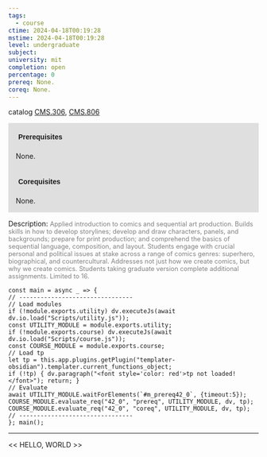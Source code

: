 ```yaml
---
tags:
  - course
ctime: 2024-04-18T00:19:28
mstime: 2024-04-18T00:19:28
level: undergraduate
subject: 
university: mit
completion: open
percentage: 0
prereq: None.
coreq: None.
---
```


catalog [CMS.306](http://student.mit.edu/catalog/mCMSa.html#CMS.306), [CMS.806](http://student.mit.edu/catalog/mCMSa.html#CMS.806)

<span style="display: block; padding: 15px; background-color: rgb(100, 100, 100, 0.2);"><font id="m_prereq42_0" style="display: block; font-family: Arial, sans-serif; font-weight: bold; padding: 5px">Prerequisites</font><br><span id="prereq42_0">None.</span></span>
<span style="display: block; padding: 15px; background-color: rgb(100, 100, 100, 0.2);"><font id="m_coreq42_0" style="display: block; font-family: Arial, sans-serif; font-weight: bold; padding: 5px">Corequisites</font><br><span id="coreq42_0">None.</span></span>

<font style="">Description:</font>
<font style="color: grey; font-size: 0.8rem;">Applied introduction to comics and sequential art production. Builds skills in how to develop storylines; develop and draw characters, panels, and backgrounds; prepare for print production; and comprehend the basics of sequential language, composition, and layout. Students engage with crucial personal and political issues at stake across a range of comics genres: superhero, biographical, and countercultural. Addresses not just how we create comics, but why we create comics. Students taking graduate version complete additional assignments. Limited to 16.</font>

```dataviewjs
const main = async _ => {
// --------------------------------
// Load modules
if (!module.exports.utility) dv.executeJs(await dv.io.load("Scripts/utility.js"));
const UTILITY_MODULE = module.exports.utility;
if (!module.exports.course) dv.executeJs(await dv.io.load("Scripts/course.js"));
const COURSE_MODULE = module.exports.course;
// Load tp
let tp = this.app.plugins.getPlugin("templater-obsidian").templater.current_functions_object;
if (!tp) { dv.paragraph("<font style='color: red'>tp not loaded!</font>"); return; }
// Evaluate
await UTILITY_MODULE.waitForElements(`#m_prereq42_0`, {timeout:5});
COURSE_MODULE.evaluate_req("42_0", "prereq", UTILITY_MODULE, dv, tp);
COURSE_MODULE.evaluate_req("42_0", "coreq", UTILITY_MODULE, dv, tp);
// --------------------------------
}; main();
```

---

<< HELLO, WORLD >>
